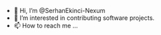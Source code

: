 - 👋 Hi, I’m @SerhanEkinci-Nexum
- 👀 I’m interested in contributing software projects.
- 📫 How to reach me ...

<!---
SerhanEkinci-Nexum/SerhanEkinci-Nexum is a ✨ special ✨ repository because its `README.md` (this file) appears on your GitHub profile.
You can click the Preview link to take a look at your changes.
--->

